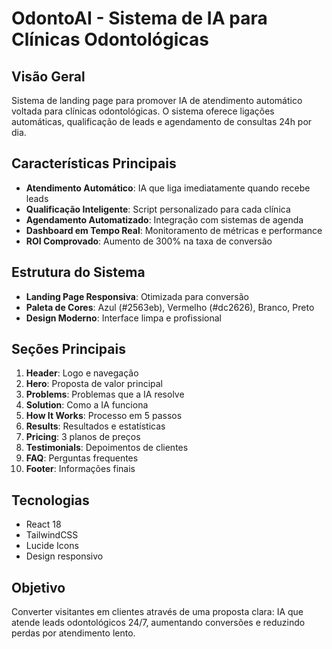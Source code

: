 # OdontoAI - Sistema de IA para Clínicas Odontológicas

## Visão Geral
Sistema de landing page para promover IA de atendimento automático voltada para clínicas odontológicas. O sistema oferece ligações automáticas, qualificação de leads e agendamento de consultas 24h por dia.

## Características Principais
- **Atendimento Automático**: IA que liga imediatamente quando recebe leads
- **Qualificação Inteligente**: Script personalizado para cada clínica
- **Agendamento Automatizado**: Integração com sistemas de agenda
- **Dashboard em Tempo Real**: Monitoramento de métricas e performance
- **ROI Comprovado**: Aumento de 300% na taxa de conversão

## Estrutura do Sistema
- **Landing Page Responsiva**: Otimizada para conversão
- **Paleta de Cores**: Azul (#2563eb), Vermelho (#dc2626), Branco, Preto
- **Design Moderno**: Interface limpa e profissional

## Seções Principais
1. **Header**: Logo e navegação
2. **Hero**: Proposta de valor principal
3. **Problems**: Problemas que a IA resolve
4. **Solution**: Como a IA funciona
5. **How It Works**: Processo em 5 passos
6. **Results**: Resultados e estatísticas
7. **Pricing**: 3 planos de preços
8. **Testimonials**: Depoimentos de clientes
9. **FAQ**: Perguntas frequentes
10. **Footer**: Informações finais

## Tecnologias
- React 18
- TailwindCSS
- Lucide Icons
- Design responsivo

## Objetivo
Converter visitantes em clientes através de uma proposta clara: IA que atende leads odontológicos 24/7, aumentando conversões e reduzindo perdas por atendimento lento.
